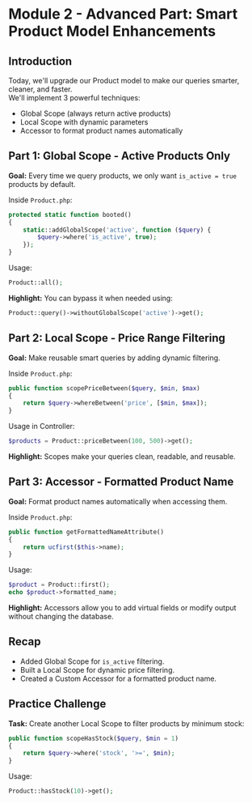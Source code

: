 
# Module 2 - Advanced Part: Smart Product Model Enhancements

## Introduction

Today, we'll upgrade our Product model to make our queries smarter, cleaner, and faster.  
We'll implement 3 powerful techniques:
- Global Scope (always return active products)
- Local Scope with dynamic parameters
- Accessor to format product names automatically

## Part 1: Global Scope - Active Products Only

**Goal:** Every time we query products, we only want `is_active = true` products by default.

Inside `Product.php`:

```php
protected static function booted()
{
    static::addGlobalScope('active', function ($query) {
        $query->where('is_active', true);
    });
}
```

Usage:

```php
Product::all();
```

**Highlight:** You can bypass it when needed using:

```php
Product::query()->withoutGlobalScope('active')->get();
```

## Part 2: Local Scope - Price Range Filtering

**Goal:** Make reusable smart queries by adding dynamic filtering.

Inside `Product.php`:

```php
public function scopePriceBetween($query, $min, $max)
{
    return $query->whereBetween('price', [$min, $max]);
}
```

Usage in Controller:

```php
$products = Product::priceBetween(100, 500)->get();
```

**Highlight:** Scopes make your queries clean, readable, and reusable.

## Part 3: Accessor - Formatted Product Name

**Goal:** Format product names automatically when accessing them.

Inside `Product.php`:

```php
public function getFormattedNameAttribute()
{
    return ucfirst($this->name);
}
```

Usage:

```php
$product = Product::first();
echo $product->formatted_name;
```

**Highlight:** Accessors allow you to add virtual fields or modify output without changing the database.

## Recap

- Added Global Scope for `is_active` filtering.
- Built a Local Scope for dynamic price filtering.
- Created a Custom Accessor for a formatted product name.

## Practice Challenge

**Task:** Create another Local Scope to filter products by minimum stock:

```php
public function scopeHasStock($query, $min = 1)
{
    return $query->where('stock', '>=', $min);
}
```

Usage:

```php
Product::hasStock(10)->get();
```

